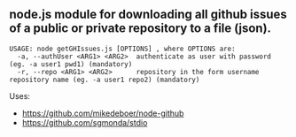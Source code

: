 
node.js module for downloading all github issues of a public or private repository to a file (json).
----------------------------------------------------------------------------------------------------


```
USAGE: node getGHIssues.js [OPTIONS] , where OPTIONS are:
  -a, --authUser <ARG1> <ARG2>  authenticate as user with password (eg. -a user1 pwd1) (mandatory)
  -r, --repo <ARG1> <ARG2>      repository in the form username repository name (eg. -a user1 repo2) (mandatory)
```

Uses:

- https://github.com/mikedeboer/node-github
- https://github.com/sgmonda/stdio
